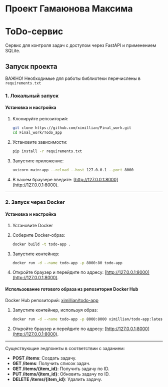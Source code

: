 # Проект Гамаюнова Максима

# ToDo-сервис
Сервис для контроля задач с доступом через FastAPI и применением SQLite.

## **Запуск проекта**

ВАЖНО! Необходимые для работы библиотеки перечислены в `requirements.txt`

### 1. Локальный запуск

#### Установка и настройка
1. Клонируйте репозиторий:
    ```bash
    git clone https://github.com/ximillian/Final_work.git
    cd Final_work/Todo_app
    ```

2. Установите зависимости:
    ```bash
    pip install -r requirements.txt
    ```

3. Запустите приложение:
    ```bash
    uvicorn main:app --reload --host 127.0.0.1 --port 8000
    ```

6. В вашем браузере введите: [http://127.0.0.1:8000](http://127.0.0.1:8000).

---

### 2. **Запуск через Docker**

#### Установка и настройка
1. Установите Docker

2. Соберите Docker-образ:
    ```bash
    docker build -t todo-app .
    ```

3. Запустите контейнер:
    ```bash
    docker run -d --name todo-app -p 8000:80 todo-app
    ```

4. Откройте браузер и перейдите по адресу: [http://127.0.0.1:8000](http://127.0.0.1:8000).

#### Использование готового образа из репозитория Docker Hub

Docker Hub репозиторий: [ximillian/todo-app](https://hub.docker.com/repository/docker/ximillian/todo-app/general)

1. Запустите контейнер, используя образ:
    ```bash
    docker run -d --name todo-app -p 8000:8000 ximillian/todo-app:latest
    ```

2. Откройте браузер и перейдите по адресу: [http://127.0.0.1:8000](http://127.0.0.1:8000).


---

Существующие эндпоинты в соответствии с заданием:
- **POST /items**: Создать задачу.
- **GET /items**: Получить список задач.
- **GET /items/{item_id}**: Получить задачу по ID.
- **PUT /items/{item_id}**: Обновить задачу по ID.
- **DELETE /items/{item_id}**: Удалить задачу.



